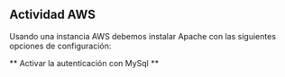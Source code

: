 ## Actividad AWS

Usando una instancia AWS debemos instalar Apache con las siguientes opciones de configuración:

** Activar la autenticación con MySql **
